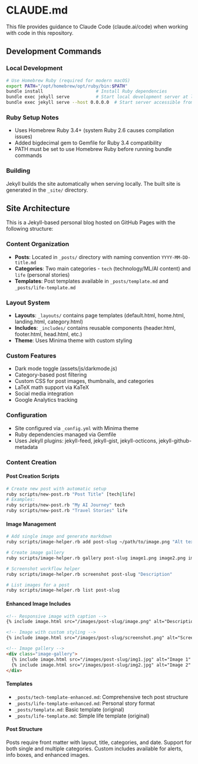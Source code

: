 # CLAUDE.md

This file provides guidance to Claude Code (claude.ai/code) when working with code in this repository.

## Development Commands

### Local Development
```bash
# Use Homebrew Ruby (required for modern macOS)
export PATH="/opt/homebrew/opt/ruby/bin:$PATH"
bundle install                    # Install Ruby dependencies
bundle exec jekyll serve          # Start local development server at localhost:4000
bundle exec jekyll serve --host 0.0.0.0  # Start server accessible from network
```

### Ruby Setup Notes
- Uses Homebrew Ruby 3.4+ (system Ruby 2.6 causes compilation issues)
- Added bigdecimal gem to Gemfile for Ruby 3.4 compatibility
- PATH must be set to use Homebrew Ruby before running bundle commands

### Building
Jekyll builds the site automatically when serving locally. The built site is generated in the `_site/` directory.

## Site Architecture

This is a Jekyll-based personal blog hosted on GitHub Pages with the following structure:

### Content Organization
- **Posts**: Located in `_posts/` directory with naming convention `YYYY-MM-DD-title.md`
- **Categories**: Two main categories - `tech` (technology/ML/AI content) and `life` (personal stories)
- **Templates**: Post templates available in `_posts/template.md` and `_posts/life-template.md`

### Layout System
- **Layouts**: `_layouts/` contains page templates (default.html, home.html, landing.html, category.html)
- **Includes**: `_includes/` contains reusable components (header.html, footer.html, head.html, etc.)
- **Theme**: Uses Minima theme with custom styling

### Custom Features
- Dark mode toggle (assets/js/darkmode.js)
- Category-based post filtering 
- Custom CSS for post images, thumbnails, and categories
- LaTeX math support via KaTeX
- Social media integration
- Google Analytics tracking

### Configuration
- Site configured via `_config.yml` with Minima theme
- Ruby dependencies managed via Gemfile
- Uses Jekyll plugins: jekyll-feed, jekyll-gist, jekyll-octicons, jekyll-github-metadata

### Content Creation

#### Post Creation Scripts
```bash
# Create new post with automatic setup
ruby scripts/new-post.rb "Post Title" [tech|life]
# Examples:
ruby scripts/new-post.rb "My AI Journey" tech
ruby scripts/new-post.rb "Travel Stories" life
```

#### Image Management
```bash
# Add single image and generate markdown
ruby scripts/image-helper.rb add post-slug ~/path/to/image.png "Alt text"

# Create image gallery
ruby scripts/image-helper.rb gallery post-slug image1.png image2.png image3.png

# Screenshot workflow helper
ruby scripts/image-helper.rb screenshot post-slug "Description"

# List images for a post
ruby scripts/image-helper.rb list post-slug
```

#### Enhanced Image Includes
```markdown
<!-- Responsive image with caption -->
{% include image.html src="/images/post-slug/image.png" alt="Description" caption="Optional caption" %}

<!-- Image with custom styling -->
{% include image.html src="/images/post-slug/screenshot.png" alt="Screenshot" class="screenshot" %}

<!-- Image gallery -->
<div class="image-gallery">
  {% include image.html src="/images/post-slug/img1.jpg" alt="Image 1" class="" %}
  {% include image.html src="/images/post-slug/img2.jpg" alt="Image 2" class="" %}
</div>
```

#### Templates
- `_posts/tech-template-enhanced.md`: Comprehensive tech post structure
- `_posts/life-template-enhanced.md`: Personal story format
- `_posts/template.md`: Basic template (original)
- `_posts/life-template.md`: Simple life template (original)

#### Post Structure
Posts require front matter with layout, title, categories, and date. Support for both single and multiple categories. Custom includes available for alerts, info boxes, and enhanced images.
